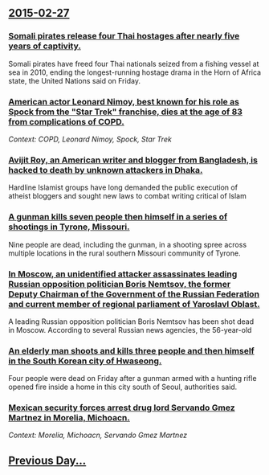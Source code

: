 ## [2015-02-27](/news/2015/02/27/index.md)

### [Somali pirates release four Thai hostages after nearly five years of captivity. ](/news/2015/02/27/somali-pirates-release-four-thai-hostages-after-nearly-five-years-of-captivity.md)
Somali pirates have freed four Thai nationals seized from a fishing vessel at sea in 2010, ending the longest-running hostage drama in the Horn of Africa state, the United Nations said on Friday.

### [ American actor Leonard Nimoy, best known for his role as Spock from the "Star Trek" franchise, dies at the age of 83 from complications of COPD. ](/news/2015/02/27/american-actor-leonard-nimoy-best-known-for-his-role-as-spock-from-the-star-trek-franchise-dies-at-the-age-of-83-from-complications-of.md)
_Context: COPD, Leonard Nimoy, Spock, Star Trek_

### [Avijit Roy, an American writer and blogger from Bangladesh, is hacked to death by unknown attackers in Dhaka. ](/news/2015/02/27/avijit-roy-an-american-writer-and-blogger-from-bangladesh-is-hacked-to-death-by-unknown-attackers-in-dhaka.md)
Hardline Islamist groups have long demanded the public execution of atheist bloggers and sought new laws to combat writing critical of Islam

### [A gunman kills seven people then himself in a series of shootings in Tyrone, Missouri. ](/news/2015/02/27/a-gunman-kills-seven-people-then-himself-in-a-series-of-shootings-in-tyrone-missouri.md)
Nine people are dead, including the gunman, in a shooting spree across multiple locations in the rural southern Missouri community of Tyrone.

### [In Moscow, an unidentified attacker assassinates leading Russian opposition politician Boris Nemtsov, the former Deputy Chairman of the Government of the Russian Federation and current member of regional parliament of Yaroslavl Oblast. ](/news/2015/02/27/in-moscow-an-unidentified-attacker-assassinates-leading-russian-opposition-politician-boris-nemtsov-the-former-deputy-chairman-of-the-gove.md)
A leading Russian opposition politician Boris Nemtsov has been shot dead in Moscow. According to several Russian news agencies, the 56-year-old

### [An elderly man shoots and kills three people and then himself in the South Korean city of Hwaseong. ](/news/2015/02/27/an-elderly-man-shoots-and-kills-three-people-and-then-himself-in-the-south-korean-city-of-hwaseong.md)
 Four people were dead on Friday after a gunman armed with a hunting rifle opened fire inside a home in this city south of Seoul, authorities said.

### [Mexican security forces arrest drug lord Servando Gmez Martnez in Morelia, Michoacn. ](/news/2015/02/27/mexican-security-forces-arrest-drug-lord-servando-gomez-martinez-in-morelia-michoacan.md)
_Context: Morelia, Michoacn, Servando Gmez Martnez_

## [Previous Day...](/news/2015/02/26/index.md)

